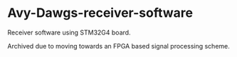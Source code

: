 # Avy-Dawgs-receiver-software
Receiver software using STM32G4 board.

Archived due to moving towards an FPGA based signal processing scheme.
